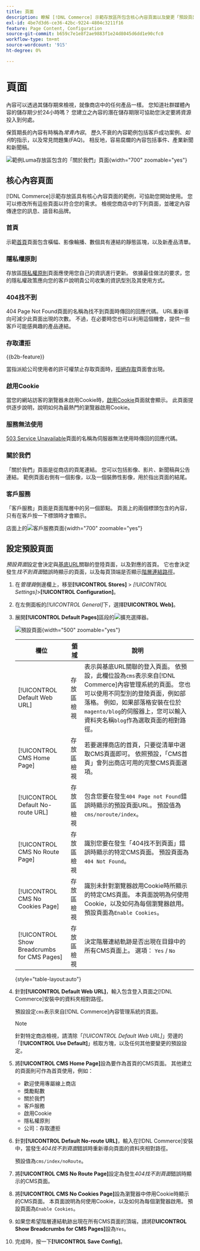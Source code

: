 ```yaml
---
title: 頁面
description: 瞭解 [!DNL Commerce] 示範存放區所包含核心內容頁面以及變更「預設頁面」設定的詳細資訊。
exl-id: 4be7d3d6-ce36-42bc-9224-4804c3211f16
feature: Page Content, Configuration
source-git-commit: b659c7e1e8f2ae9883f1e24d8045d6dd1e90cfc0
workflow-type: tm+mt
source-wordcount: '915'
ht-degree: 0%

---
```


# 頁面

內容可以透過其儲存期來檢視，就像商店中的任何產品一樣。 您知道社群媒體內容的儲存期少於24小時嗎？ 您建立之內容的潛在儲存期限可協助您決定要將資源投入到何處。

保質期長的內容有時稱為&#x200B;_常青內容_。 歷久不衰的內容範例包括客戶成功案例、_如何_&#x200B;的指示，以及常見問題集(FAQ)。 相反地，容易腐爛的內容包括事件、產業新聞和新聞稿。

![範例Luma存放區包含的「關於我們」頁面](./assets/storefront-about-us.png){width="700" zoomable="yes"}

## 核心內容頁面

[!DNL Commerce]示範存放區具有核心內容頁面的範例，可協助您開始使用。 您可以修改所有這些頁面以符合您的需求。 檢視您商店中的下列頁面，並確定內容傳達您的訊息、語音和品牌。

### 首頁

示範[首頁](../getting-started/storefront.md#home-page)頁面包含橫幅、影像輪播、數個具有連結的靜態區塊，以及新產品清單。

### 隱私權原則

存放區[隱私權原則](../getting-started/privacy-policy.md)頁面應使用您自己的資訊進行更新。 依據最佳做法的要求，您的隱私權政策應向您的客戶說明貴公司收集的資訊型別及其使用方式。

### 404找不到

404 Page Not Found頁面的名稱為找不到頁面時傳回的回應代碼。 URL重新導向可減少此頁面出現的次數。 不過，在必要時您也可以利用這個機會，提供一些客戶可能感興趣的產品連結。

### 存取遭拒

{{b2b-feature}}

當指派給公司使用者的許可權禁止存取頁面時，[拒絕存取](../b2b/account-company-roles-permissions.md)頁面會出現。

### 啟用Cookie

當您的網站訪客的瀏覽器未啟用Cookie時，[啟用Cookie](../getting-started/compliance-cookie-law.md)頁面就會顯示。 此頁面提供逐步說明，說明如何為最熱門的瀏覽器啟用Cookie。

### 服務無法使用

[503 Service Unavailable](../configuration-reference/general/general.md)頁面的名稱為伺服器無法使用時傳回的回應代碼。

### 關於我們

「關於我們」頁面是從商店的頁尾連結。 您可以包括影像、影片、新聞稿與公告連結。 範例頁面右側有一個影像，以及一個裝飾性影像，用於指出頁面的結尾。

### 客戶服務

「客戶服務」頁面是頁面階層中的另一個節點。 頁面上的兩個標頭包含的內容，只有在客戶按一下標頭時才會顯示。

店面上的![客戶服務頁面](./assets/storefront-customer-service.png){width="700" zoomable="yes"}

## 設定預設頁面

_預設頁面_&#x200B;設定會決定與[基底URL](../stores-purchase/store-urls.md)關聯的登陸頁面，以及對應的首頁。 它也會決定發生&#x200B;_找不到頁面_&#x200B;錯誤時顯示的頁面，以及每頁頂端是否顯示[階層連結路徑](../catalog/navigation-breadcrumb-trail.md)。

1. 在&#x200B;_管理員_&#x200B;側邊欄上，移至&#x200B;**[!UICONTROL Stores]** > _[!UICONTROL Settings]_>**[!UICONTROL Configuration]**。

1. 在左側面板的&#x200B;_[!UICONTROL General]_&#x200B;下，選擇&#x200B;**[!UICONTROL Web]**。

1. 展開&#x200B;**[!UICONTROL Default Pages]**&#x200B;區段的![擴充選擇器](../assets/icon-display-expand.png)。

   ![預設頁面](./assets/web-default-pages.png){width="500" zoomable="yes"}

   | 欄位 | [領域](../getting-started/websites-stores-views.md#scope-settings) | 說明 |
   |--- |--- |--- |
   | [!UICONTROL Default Web URL] | 存放區檢視 | 表示與基底URL關聯的登入頁面。 依預設，此欄位設為`cms`表示來自[!DNL Commerce]內容管理系統的頁面。 您也可以使用不同型別的登陸頁面，例如部落格。 例如，如果部落格安裝在位於`magento/blog`的伺服器上，您可以輸入資料夾名稱`blog`作為選取頁面的相對路徑。 |
   | [!UICONTROL CMS Home Page] | 存放區檢視 | 若要選擇商店的首頁，只要從清單中選取CMS頁面即可。 依照預設，「CMS首頁」會列出商店可用的完整CMS頁面選項。 |
   | [!UICONTROL Default No-route URL] | 存放區檢視 | 包含您要在發生`404 Page not Found`錯誤時顯示的預設頁面URL。 預設值為`cms/noroute/index`。 |
   | [!UICONTROL CMS No Route Page] | 存放區檢視 | 識別您要在發生「404找不到頁面」錯誤時顯示的特定CMS頁面。 預設頁面為`404 Not Found`。 |
   | [!UICONTROL CMS No Cookies Page] | 存放區檢視 | 識別未針對瀏覽器啟用Cookie時所顯示的特定CMS頁面。 本頁面說明為何使用Cookie，以及如何為每個瀏覽器啟用。 預設頁面為`Enable Cookies`。 |
   | [!UICONTROL Show Breadcrumbs for CMS Pages] | 存放區檢視 | 決定階層連結軌跡是否出現在目錄中的所有CMS頁面上。 選項： `Yes` / `No` |

   {style="table-layout:auto"}

1. 針對&#x200B;**[!UICONTROL Default Web URL]**，輸入包含登入頁面之[!DNL Commerce]安裝中的資料夾相對路徑。

   預設設定`cms`表示來自[!DNL Commerce]內容管理系統的頁面。

   >[!NOTE]
   >
   >針對特定商店檢視，請清除「_[!UICONTROL Default Web URL]_」旁邊的「**[!UICONTROL Use Default]**」核取方塊，以及任何其他要變更的預設設定。

1. 將&#x200B;**[!UICONTROL CMS Home Page]**&#x200B;設為要作為首頁的CMS頁面。 其他建立的頁面則可作為首頁使用，例如：

   - 歡迎使用專屬線上商店
   - 獎勵點數
   - 關於我們
   - 客戶服務
   - 啟用Cookie
   - 隱私權原則
   - 公司：存取遭拒

1. 針對&#x200B;**[!UICONTROL Default No-route URL]**，輸入在[!DNL Commerce]安裝中，當發生&#x200B;_404找不到頁面_&#x200B;錯誤時重新導向頁面的資料夾相對路徑。

   預設值為`cms/index/noRoute`。

1. 將&#x200B;**[!UICONTROL CMS No Route Page]**&#x200B;設定為發生&#x200B;_404找不到頁面_&#x200B;錯誤時顯示的CMS頁面。

1. 將&#x200B;**[!UICONTROL CMS No Cookies Page]**&#x200B;設為瀏覽器中停用Cookie時顯示的CMS頁面。 本頁面說明為何使用Cookie，以及如何為每個瀏覽器啟用。 預設頁面為`Enable Cookies`。

1. 如果您希望階層連結軌跡出現在所有CMS頁面的頂端，請將&#x200B;**[!UICONTROL Show Breadcrumbs for CMS Pages]**&#x200B;設為`Yes`。

1. 完成時，按一下&#x200B;**[!UICONTROL Save Config]**。
